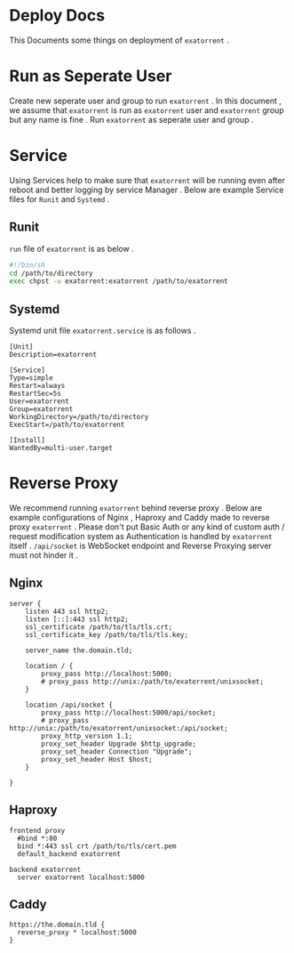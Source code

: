 # Deploy Docs
This Documents some things on deployment of `exatorrent` .

# Run as Seperate User
Create new seperate user and group to run `exatorrent` . In this document , we assume that `exatorrent` is run as `exatorrent` user and `exatorrent` group but any name is fine . Run `exatorrent` as seperate user and group .

# Service
Using Services help to make sure that `exatorrent` will be running even after reboot and better logging by service Manager . Below are example Service files for `Runit` and `Systemd` .

## Runit
`run` file of `exatorrent` is as below .

```sh
#!/bin/sh
cd /path/to/directory
exec chpst -u exatorrent:exatorrent /path/to/exatorrent
```

## Systemd
Systemd unit file `exatorrent.service` is as follows . 

```
[Unit]
Description=exatorrent

[Service]
Type=simple
Restart=always
RestartSec=5s
User=exatorrent
Group=exatorrent
WorkingDirectory=/path/to/directory
ExecStart=/path/to/exatorrent

[Install]
WantedBy=multi-user.target
```

# Reverse Proxy
We recommend running `exatorrent` behind reverse proxy . Below are example configurations of Nginx , Haproxy and Caddy made to reverse proxy `exatorrent` . Please don't put Basic Auth or any kind of custom auth / request modification system as Authentication is handled by `exatorrent` itself . `/api/socket` is WebSocket endpoint and Reverse Proxying server must not hinder it .

## Nginx

```Nginx
server {
    listen 443 ssl http2;
    listen [::]:443 ssl http2;
    ssl_certificate /path/to/tls/tls.crt;
    ssl_certificate_key /path/to/tls/tls.key;
    
    server_name the.domain.tld;
    
    location / {
        proxy_pass http://localhost:5000; 
        # proxy_pass http://unix:/path/to/exatorrent/unixsocket;
    }

    location /api/socket {
        proxy_pass http://localhost:5000/api/socket;
        # proxy_pass http://unix:/path/to/exatorrent/unixsocket:/api/socket; 
        proxy_http_version 1.1;
        proxy_set_header Upgrade $http_upgrade;
        proxy_set_header Connection "Upgrade";
        proxy_set_header Host $host;
    }
    
}
```

## Haproxy

```HAProxy
frontend proxy
  #bind *:80
  bind *:443 ssl crt /path/to/tls/cert.pem
  default_backend exatorrent

backend exatorrent
  server exatorrent localhost:5000
```

## Caddy

```
https://the.domain.tld {
  reverse_proxy * localhost:5000
}
```
